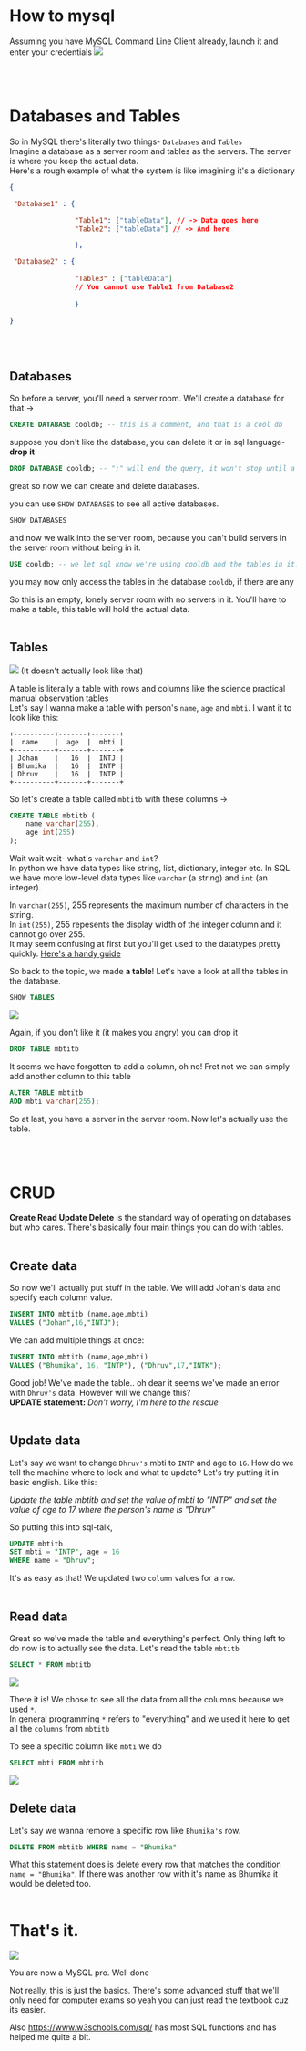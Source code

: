 # How to mysql
Assuming you have MySQL Command Line Client already, launch it and enter your credentials
![](../imgs/mysqlclient.png)

<br><br>

# Databases and Tables
So in MySQL there's literally two things- `Databases` and `Tables` <br>
Imagine a database as a server room and tables as the servers. The server is where you keep the actual data. <br>
Here's a rough example of what the system is like imagining it's a dictionary
```json
{

 "Database1" : {

                "Table1": ["tableData"], // -> Data goes here
                "Table2": ["tableData"] // -> And here

                },

 "Database2" : {
                
                "Table3" : ["tableData"] 
                // You cannot use Table1 from Database2
    
                }

}
```
<br><br>
## Databases
So before a server, you'll need a server room. We'll create a database for that ->
```sql
CREATE DATABASE cooldb; -- this is a comment, and that is a cool db
``` 
suppose you don't like the database, you can delete it or in sql language- **drop it**
```sql
DROP DATABASE cooldb; -- ";" will end the query, it won't stop until a stopper like ;
```
great so now we can create and delete databases.

you can use `SHOW DATABASES` to see all active databases.
```sql
SHOW DATABASES
```


and now we walk into the server room, because you can't build servers in the server room without being in it.
```sql
USE cooldb; -- we let sql know we're using cooldb and the tables in it.
```

you may now only access the tables in the database `cooldb`, if there are any

So this is an empty, lonely server room with no servers in it. You'll have to make a table, this table will hold the actual data.
<br><br>

## Tables
![](../imgs/table.png) (It doesn't actually look like that)

A table is literally a table with rows and columns like the science practical manual observation tables <br>
Let's say I wanna make a table with person's `name`, `age` and  `mbti`. I want it to look like this:

```
+----------+-------+-------+
|  name    |  age  |  mbti |
+----------+-------+-------+
| Johan    |   16  |  INTJ |
| Bhumika  |   16  |  INTP |
| Dhruv    |   16  |  INTP |
+----------+-------+-------+
```
So let's create a table called `mbtitb` with these columns ->
```sql
CREATE TABLE mbtitb (
    name varchar(255),
    age int(255)
);
```
Wait wait wait- what's `varchar` and `int`? <br>
In python we have data types like string, list, dictionary, integer etc. In SQL we have more low-level data types like `varchar` (a string) and `int` (an integer). <br>

In `varchar(255)`, 255 represents the maximum number of characters in the string. <br>
In `int(255)`, 255 repesents the display width of the integer column and it cannot go over 255. <br>
It may seem confusing at first but you'll get used to the datatypes pretty quickly. [Here's a handy guide](https://www.w3schools.com/sql/sql_datatypes.asp)

So back to the topic, we made **a table**! Let's have a look at all the tables in the database.
```sql
SHOW TABLES
```
![](../imgs/showtables.png) <br>

Again, if you don't like it (it makes you angry) you can drop it
```sql
DROP TABLE mbtitb
```

It seems we have forgotten to add a column, oh no! Fret not we can simply add another column to this table
```sql
ALTER TABLE mbtitb
ADD mbti varchar(255);
```

So at last, you have a server in the server room. Now let's actually use the table.

<br><br>

# CRUD
**Create Read Update Delete** is the standard way of operating on databases but who cares. There's basically four main things you can do with tables. <br><br>
## Create data
So now we'll actually put stuff in the table. We will add Johan's data and specify each column value.
```sql
INSERT INTO mbtitb (name,age,mbti)
VALUES ("Johan",16,"INTJ");
```
We can add multiple things at once:
```sql
INSERT INTO mbtitb (name,age,mbti)
VALUES ("Bhumika", 16, "INTP"), ("Dhruv",17,"INTK");
```
Good job! We've made the table.. oh dear it seems we've made an error with `Dhruv's` data. However will we change this? <br>
**UPDATE statement:** *Don't worry, I'm here to the rescue*
<br><br>

## Update data

Let's say we want to change `Dhruv's` mbti to `INTP` and age to `16`. How do we tell the machine where to look and what to update? Let's try putting it in basic english. Like this:

*Update the table mbtitb and set the value of mbti to "INTP" and set the value of age to 17 where the person's name is "Dhruv"*

So putting this into sql-talk,
```sql
UPDATE mbtitb
SET mbti = "INTP", age = 16
WHERE name = "Dhruv";
```
It's as easy as that! We updated two `column` values for a `row`.
<br><br>

## Read data

Great so we've made the table and everything's perfect. Only thing left to do now is to actually see the data. Let's read the table `mbtitb`

```sql
SELECT * FROM mbtitb
```
![](../imgs/showtabledata.png)

There it is! We chose to see all the data from all the columns because we used `*`. <br>
In general programming `*` refers to "everything" and we used it here to get all the `columns` from `mbtitb`

To see a specific column like `mbti` we do
```sql
SELECT mbti FROM mbtitb
```
![](./imgs/showspecificcolumns.png)
<br>

## Delete data

Let's say we wanna remove a specific row like `Bhumika's` row.
```sql
DELETE FROM mbtitb WHERE name = "Bhumika"
```
What this statement does is delete every row that matches the condition `name = "Bhumika"`. If there was another row with it's name as Bhumika it would be deleted too.
<br><br>

# That's it.

![](../imgs/welldone.jpg)

You are now a MySQL pro. Well done

Not really, this is just the basics. There's some advanced stuff that we'll only need for computer exams so yeah you can just read the textbook cuz its easier.

Also https://www.w3schools.com/sql/ has most SQL functions and has helped me quite a bit.
